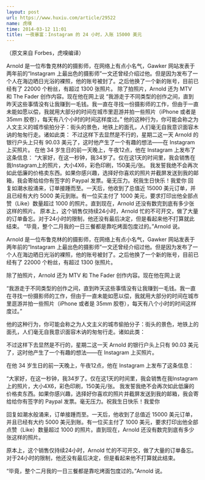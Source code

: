 ```yaml
---
layout: post
url: https://www.huxiu.com/article/29522
name: 虎嗅
time: 2014-03-12 11:01
title: 一夜暴富：Instagram 的 24 小时，入账 15000 美元
---
```

（原文来自 Forbes，虎嗅编译）

Arnold 是一位布鲁克林的的摄影师，在网络上有点小名气，Gawker 网站发表于两年前的“Instagram 上最出色的摄影师”一文还曾经介绍过他。但是因为发布了一个人在海边晒日光浴的裸照，他的账号被封了。之后他换了一个新的账号，目前已经有了 22000 个粉丝，有超过 1300 张照片。 除了拍照片，Arnold 还为 MTV 和 The Fader 创作内容。现在他在网上说 “我游走于不同类型的创作之间，直到昨天这些事情没有让我赚到一毛钱。我一直在寻找一份摄影师的工作，但由于一直未能如愿以偿，我就用大部分的时间在城市里逛游并拍一些照片（iPhone 或者是 35mm 胶卷），每天有八个小时的时间这样度过。” 他的这种行为，你可能会称之为人文主义的城市偷拍分子：街头的景色，地铁上的面孔，人们毫无自我意识面容木讷的匆匆行走。诸如此类： 不过这样下去显然是不行的，星期二这一天 Arnold 的银行户头上只有 90.03 美元了，这时他产生了一个有趣的想法——在 Instagram 上买照片。 在他 34 岁生日的前一天晚上，午夜12点，他在 Instagram 上发布了这条信息： “大家好，在这一秒钟，我34岁了。仅在这1天的时间里，我会销售在我Instagram上的照片，大小4X6，彩色印刷，150美元/张。 我发誓我绝不会再次如此低廉的价格卖东西。如果你感兴趣，选择好你喜欢的照片并截屏发送到我的邮箱，我会寄给给你有签字的 Paypal 发票。毫无压力。祝我生日快乐！我爱你 回复如潮水般涌来，订单接踵而至。一天后，他收到了总值近 15000 美元订单，并且已经有大约 5000 美元到账。有一位买主付了 1000 美元，要求打印出他全部点赞（Like）数量超过 1000 的照片。直到现在，Arnold 还没有数完到底有多少张这样的照片。 原本上，这个销售仅持续24小时，Arnold 忙的不可开交，做了大量的订单备忘。对于24小时的限制，他还没有最后决定，但是看起来他不打算就此结束。 “毕竟，整个二月我的一日三餐都是靠吃烤面包度过的。”Arnold 说。

Arnold 是一位布鲁克林的的摄影师，在网络上有点小名气，Gawker 网站发表于两年前的“Instagram 上最出色的摄影师”一文还曾经介绍过他。但是因为发布了一个人在海边晒日光浴的裸照，他的账号被封了。之后他换了一个新的账号，目前已经有了 22000 个粉丝，有超过 1300 张照片。

除了拍照片，Arnold 还为 MTV 和 The Fader 创作内容。现在他在网上说

“我游走于不同类型的创作之间，直到昨天这些事情没有让我赚到一毛钱。我一直在寻找一份摄影师的工作，但由于一直未能如愿以偿，我就用大部分的时间在城市里逛游并拍一些照片（iPhone 或者是 35mm 胶卷），每天有八个小时的时间这样度过。”

他的这种行为，你可能会称之为人文主义的城市偷拍分子：街头的景色，地铁上的面孔，人们毫无自我意识面容木讷的匆匆行走。诸如此类：

不过这样下去显然是不行的，星期二这一天 Arnold 的银行户头上只有 90.03 美元了，这时他产生了一个有趣的想法——在 Instagram 上买照片。

在他 34 岁生日的前一天晚上，午夜12点，他在 Instagram 上发布了这条信息：

“大家好，在这一秒钟，我34岁了。仅在这1天的时间里，我会销售在我Instagram上的照片，大小4X6，彩色印刷，150美元/张。 我发誓我绝不会再次如此低廉的价格卖东西。如果你感兴趣，选择好你喜欢的照片并截屏发送到我的邮箱，我会寄给给你有签字的 Paypal 发票。毫无压力。祝我生日快乐！我爱你

回复如潮水般涌来，订单接踵而至。一天后，他收到了总值近 15000 美元订单，并且已经有大约 5000 美元到账。有一位买主付了 1000 美元，要求打印出他全部点赞（Like）数量超过 1000 的照片。直到现在，Arnold 还没有数完到底有多少张这样的照片。

原本上，这个销售仅持续24小时，Arnold 忙的不可开交，做了大量的订单备忘。对于24小时的限制，他还没有最后决定，但是看起来他不打算就此结束。

“毕竟，整个二月我的一日三餐都是靠吃烤面包度过的。”Arnold 说。

